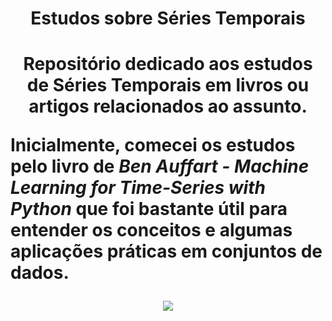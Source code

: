 <h1 align='center'>Estudos sobre Séries Temporais<h1>
<p align='center'>Repositório dedicado aos estudos de Séries Temporais em livros ou artigos relacionados ao assunto.</p>
Inicialmente, comecei os estudos pelo livro de <i>Ben Auffart - Machine Learning for Time-Series with Python</i> que foi bastante útil para entender os conceitos e algumas aplicações práticas em conjuntos de dados.
<p align='center'><img src=https://images-na.ssl-images-amazon.com/images/I/41ry0COGsQL._SX404_BO1,204,203,200_.jpg></p>

